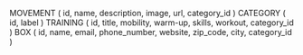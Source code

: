 MOVEMENT ( id, name, description, image, url, category_id )
CATEGORY ( id, label )
TRAINING ( id, title, mobility, warm-up, skills, workout, category_id )
BOX ( id, name, email, phone_number, website, zip_code, city, category_id )
